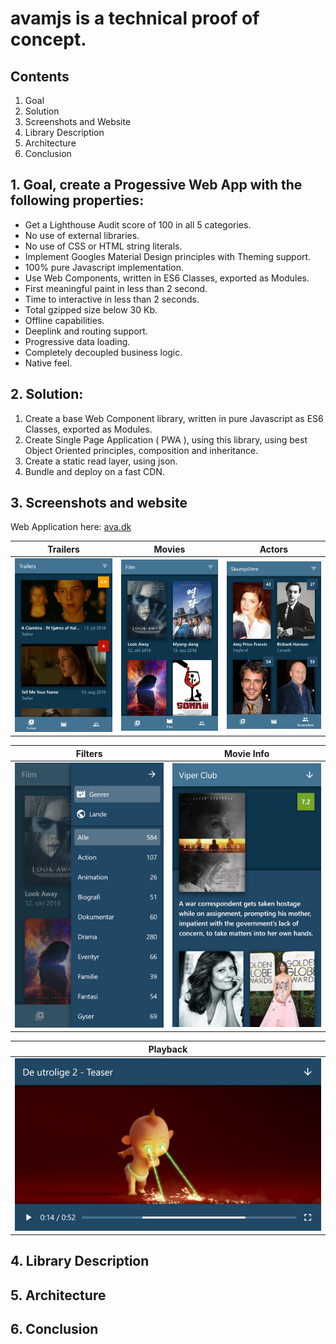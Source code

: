 # avamjs is a technical proof of concept.

## Contents

1. Goal
2. Solution
3. Screenshots and Website
4. Library Description
5. Architecture
6. Conclusion

## 1. Goal, create a Progessive Web App with the following properties:

* Get a Lighthouse Audit score of 100 in all 5 categories.
* No use of external libraries.
* No use of CSS or HTML string literals.
* Implement Googles Material Design principles with Theming support.
* 100% pure Javascript implementation.
* Use Web Components, written in ES6 Classes, exported as Modules.
* First meaningful paint in less than 2 second.
* Time to interactive in less than 2 seconds.
* Total gzipped size below 30 Kb.
* Offline capabilities.
* Deeplink and routing support.
* Progressive data loading.
* Completely decoupled business logic.
* Native feel.

## 2. Solution:

1. Create a base Web Component library, written in pure Javascript as ES6 Classes, exported as Modules.
2. Create Single Page Application ( PWA ), using this library, using best Object Oriented principles, composition and inheritance.
3. Create a static read layer, using json.
4. Bundle and deploy on a fast CDN.

## 3. Screenshots and website

Web Application here: [ava.dk](https://ava.dk)

|Trailers|Movies|Actors|
|---|---|---|
|<img src="/screenshots/phone_trailers.png"/>|<img src="/screenshots/phone_movies.png"/>|<img src="/screenshots/phone_actors.png"/>|

|Filters|Movie Info|
|---|---|
|<img src="/screenshots/phone_movies_drawer.png"/>|<img src="/screenshots/phone_movie_info.png"/>

|Playback|
|---|
|<img src="/screenshots/phone_trailer_playback.png"/>|

## 4. Library Description

## 5. Architecture

## 6. Conclusion
